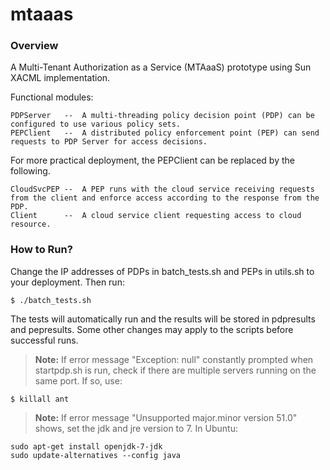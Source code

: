 mtaaas
======

### Overview

A Multi-Tenant Authorization as a Service (MTAaaS) prototype using Sun XACML implementation.

Functional modules:
```
PDPServer   --  A multi-threading policy decision point (PDP) can be configured to use various policy sets.
PEPClient   --  A distributed policy enforcement point (PEP) can send requests to PDP Server for access decisions.
```
For more practical deployment, the PEPClient can be replaced by the following.
```
CloudSvcPEP --  A PEP runs with the cloud service receiving requests from the client and enforce access according to the response from the PDP.
Client      --  A cloud service client requesting access to cloud resource.
``` 

### How to Run?

Change the IP addresses of PDPs in batch_tests.sh and PEPs in utils.sh to your deployment. Then run:
```
$ ./batch_tests.sh
```
The tests will automatically run and the results will be stored in pdpresults and pepresults. Some other changes may apply to the scripts before successful runs.



> **Note:** If error message "Exception: null" constantly prompted when startpdp.sh is run, check if there are multiple servers running on the same port. If so, use:
```
$ killall ant
```

> **Note:** If error message "Unsupported major.minor version 51.0" shows, set the jdk and jre version to 7.
In Ubuntu:
```
sudo apt-get install openjdk-7-jdk
sudo update-alternatives --config java
```
